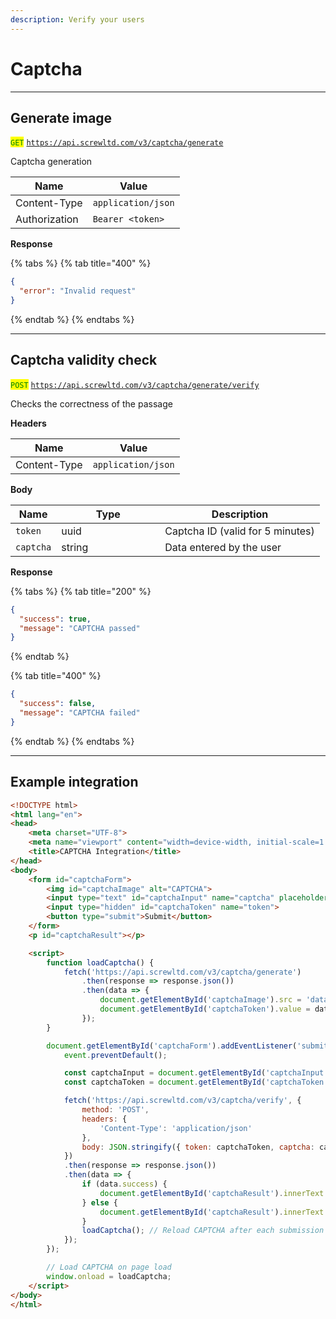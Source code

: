 ```yaml
---
description: Verify your users
---
```


# Captcha

***

## Generate image

<mark style="color:green;">`GET`</mark> [`https://api.screwltd.com/v3/captcha/generate`](https://api.screwltd.com/v3/captcha/generate)

Captcha generation

| Name          | Value              |
| ------------- | ------------------ |
| Content-Type  | `application/json` |
| Authorization | `Bearer <token>`   |

**Response**

{% tabs %}
{% tab title="400" %}
```json
{
  "error": "Invalid request"
}
```
{% endtab %}
{% endtabs %}

***

## Captcha validity check

<mark style="color:green;">`POST`</mark> [`https://api.screwltd.com/v3/captcha/generate/verify`](https://api.screwltd.com/v3/captcha/generate/verify)

Checks the correctness of the passage

**Headers**

| Name         | Value              |
| ------------ | ------------------ |
| Content-Type | `application/json` |

**Body**

<table><thead><tr><th>Name</th><th width="150">Type</th><th>Description</th></tr></thead><tbody><tr><td><code>token</code></td><td>uuid</td><td>Captcha ID (valid for 5 minutes)</td></tr><tr><td><code>captcha</code></td><td>string</td><td>Data entered by the user</td></tr></tbody></table>

**Response**

{% tabs %}
{% tab title="200" %}
```json
{
  "success": true, 
  "message": "CAPTCHA passed"
}
```
{% endtab %}

{% tab title="400" %}
```json
{
  "success": false, 
  "message": "CAPTCHA failed"
}
```
{% endtab %}
{% endtabs %}

***

## Example integration

```html
<!DOCTYPE html>
<html lang="en">
<head>
    <meta charset="UTF-8">
    <meta name="viewport" content="width=device-width, initial-scale=1.0">
    <title>CAPTCHA Integration</title>
</head>
<body>
    <form id="captchaForm">
        <img id="captchaImage" alt="CAPTCHA">
        <input type="text" id="captchaInput" name="captcha" placeholder="Enter CAPTCHA">
        <input type="hidden" id="captchaToken" name="token">
        <button type="submit">Submit</button>
    </form>
    <p id="captchaResult"></p>

    <script>
        function loadCaptcha() {
            fetch('https://api.screwltd.com/v3/captcha/generate')
                .then(response => response.json())
                .then(data => {
                    document.getElementById('captchaImage').src = 'data:image/svg+xml;base64,' + btoa(data.captcha);
                    document.getElementById('captchaToken').value = data.token;
                });
        }

        document.getElementById('captchaForm').addEventListener('submit', function(event) {
            event.preventDefault();

            const captchaInput = document.getElementById('captchaInput').value;
            const captchaToken = document.getElementById('captchaToken').value;

            fetch('https://api.screwltd.com/v3/captcha/verify', {
                method: 'POST',
                headers: {
                    'Content-Type': 'application/json'
                },
                body: JSON.stringify({ token: captchaToken, captcha: captchaInput })
            })
            .then(response => response.json())
            .then(data => {
                if (data.success) {
                    document.getElementById('captchaResult').innerText = 'CAPTCHA passed';
                } else {
                    document.getElementById('captchaResult').innerText = 'CAPTCHA failed';
                }
                loadCaptcha(); // Reload CAPTCHA after each submission
            });
        });

        // Load CAPTCHA on page load
        window.onload = loadCaptcha;
    </script>
</body>
</html>
```
